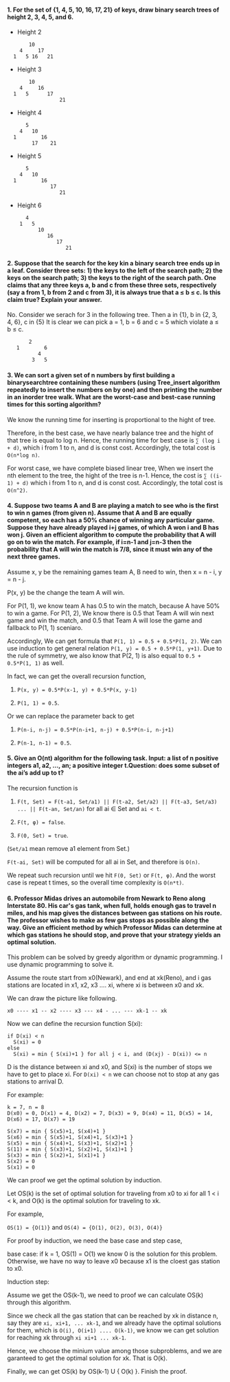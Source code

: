 #### 1. For the set of {1, 4, 5, 10, 16, 17, 21} of keys, draw binary search trees of height 2, 3, 4, 5, and 6.

* Height 2

```
       10
    4     17
  1   5 16   21
```

* Height 3

```
       10
    4     16
  1   5      17
                 21
```

* Height 4

```
      5
    4   10
  1        16
        17    21
```

* Height 5

```
      5
    4   10
  1        16
              17
                 21
```

* Height 6

```
      4
    1   5
          10
             16
                17
                   21
```

#### 2. Suppose that the search for the key kin a binary search tree ends up in a leaf. Consider three sets: 1) the keys to the left of the search path; 2) the keys on the search path; 3) the keys to the right of the search path. One claims that any three keys a, b and c from these three sets, respectively (say a from 1, b from 2 and c from 3), it is always true that a ≤ b ≤ c. Is this claim true? Explain your answer.

No. Consider we serach for 3 in the following tree. Then a in {1}, b in {2, 3, 4, 6}, c in {5}
It is clear we can pick a = 1, b = 6 and c = 5 which violate a ≤ b ≤ c.

```
       2  
   1        6
          4
        3   5
```

#### 3. We can sort a given set of n numbers by first building a binarysearchtree containing these numbers (using Tree_insert algorithm repeatedly to insert the numbers on by one) and then printing the number in an inorder tree walk. What are the worst-case and best-case running times for this sorting algorithm?

We know the running time for inserting is proportional to the hight of tree.

Therefore, in the best case, we have nearly balance tree and the hight of that tree is equal to log n. Hence, the running time for best case is `∑ (log i + d)`, which i from 1 to n, and d is const cost. Accordingly, the total cost is `O(n*log n)`.

For worst case, we have complete biased linear tree, When we insert the nth element to the tree, the hight of the tree is n-1. Hence, the cost is `∑ ((i-1) + d)` which i from 1 to n, and d is const cost. Accordingly, the total cost is `O(n^2)`.

#### 4. Suppose two teams A and B are playing a match to see who is the first to win n games (from given n). Assume that A and B are equally competent, so each has a 50% chance of winning any particular game. Suppose they have already played i+j games, of which A won i and B has won j. Given an efficient algorithm to compute the probability that A will go on to win the match. For example, if i=n-1 and j=n-3 then the probability that A will win the match is 7/8, since it must win any of the next three games.

Assume x, y be the remaining games team A, B need to win, then x = n - i, y = n - j.

P(x, y) be the change the team A will win.

For P(1, 1), we know team A has 0.5 to win the match, because A have 50% to win a game.
For P(1, 2), We know there is 0.5 that Team A will win next game and win the match, and 0.5 that Team A will lose the game and fallback to P(1, 1) sceniaro.

Accordingly, We can get formula that `P(1, 1) = 0.5 + 0.5*P(1, 2)`.
We can use induction to get general relation `P(1, y) = 0.5 + 0.5*P(1, y+1)`.
Due to the rule of symmetry, we also know that P(2, 1) is also equal to `0.5 + 0.5*P(1, 1)` as well.

In fact, we can get the overall recursion function,

1. `P(x, y) = 0.5*P(x-1, y) + 0.5*P(x, y-1)`

2. `P(1, 1) = 0.5`.

Or we can replace the parameter back to get

1. `P(n-i, n-j) = 0.5*P(n-i+1, n-j) + 0.5*P(n-i, n-j+1)`

2. `P(n-1, n-1) = 0.5`.

#### 5. Give an O(nt) algorithm for the following task. Input: a list of n positive integers a1, a2, ..., an; a positive integer t.Question: does some subset of the ai’s add up to t?

The recursion function is

1. `F(t, Set) = F(t-a1, Set/a1) || F(t-a2, Set/a2) || F(t-a3, Set/a3) ... || F(t-an, Set/an)` for all ai ∈ Set and `ai < t`.

2. `F(t, φ) = false`.

3. `F(0, Set) = true`.

(`Set/a1` mean remove a1 element from Set.)

`F(t-ai, Set)` will be computed for all ai in Set, and therefore is `O(n)`.

We repeat such recursion until we hit `F(0, Set)` or `F(t, φ)`.
And the worst case is repeat t times, so the overall time complexity is `O(n*t)`.

#### 6. Professor Midas drives an automobile from Newark to Reno along Interstate 80. His car's gas tank, when full, holds enough gas to travel n miles, and his map gives the distances between gas stations on his route. The professor wishes to make as few gas stops as possible along the way. Give an efficient method by which Professor Midas can determine at which gas stations he should stop, and prove that your strategy yields an optimal solution.

This problem can be solved by greedy algorithm or dynamic programming. I use dynamic programming to solve it.

Assume the route start from x0(Newark), and end at xk(Reno), and i gas stations are located in x1, x2, x3 .... xi, where xi is between x0 and xk.

We can draw the picture like following.

```
x0 ---- x1 -- x2 ---- x3 --- x4 - ... --- xk-1 -- xk
```

Now we can define the recursion function S(xi):

```
if D(xi) < n
  S(xi) = 0
else
  S(xi) = min { S(xi)+1 } for all j < i, and (D(xj) - D(xi)) <= n
```

D is the distance between xi and x0, and S(xi) is the number of stops we have to get to place xi.
For `D(xi) < n` we can choose not to stop at any gas stations to arrival D.

For example:

```
k = 7, n = 8
D(x0) = 0, D(x1) = 4, D(x2) = 7, D(x3) = 9, D(x4) = 11, D(x5) = 14, D(x6) = 17, D(x7) = 19

S(x7) = min { S(x5)+1, S(x4)+1 }
S(x6) = min { S(x5)+1, S(x4)+1, S(x3)+1 }
S(x5) = min { S(x4)+1, S(x3)+1, S(x2)+1 }
S(11) = min { S(x3)+1, S(x2)+1, S(x1)+1 }
S(x3) = min { S(x2)+1, S(x1)+1 }
S(x2) = 0
S(x1) = 0
```

We can proof we get the optimal solution by induction.

Let OS(k) is the set of optimal solution for traveling from x0 to xi for all 1 < i < k,
and O(k) is the optimal solution for traveling to xk.

For example,

`OS(1) = {O(1)}` and `OS(4) = {O(1), O(2), O(3), O(4)}`

For proof by induction, we need the base case and step case,

base case: if k = 1, OS(1) = O(1) we know 0 is the solution for this problem. Otherwise, we have no way to leave x0 because x1 is the cloest gas station to x0.

Induction step:

Assume we get the OS(k-1), we need to proof we can calculate OS(k) through this algorithm.

Since we check all the gas station that can be reached by xk in distance n, say they are `xi, xi+1, ... xk-1`, and we already have the optimal solutions for them, which is `O(i), O(i+1) .... O(k-1)`, we know we can get solution for reaching xk through `xi xi+1 ... xk-1`.

Hence, we choose the minium value among those subproblems, and we are garanteed to get the optimal solution for xk. That is O(k).

Finally, we can get OS(k) by OS(k-1) U { O(k) }. Finish the proof.
